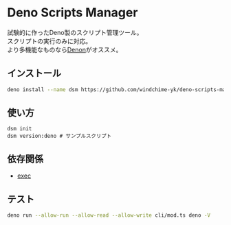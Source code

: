 # Deno Scripts Manager
試験的に作ったDeno製のスクリプト管理ツール。  
スクリプトの実行のみに対応。  
より多機能なものなら[Denon](https://github.com/denosaurs/denon)がオススメ。

## インストール
``` bash
deno install --name dsm https://github.com/windchime-yk/deno-scripts-manager/raw/master/cli/mod.ts
```

## 使い方
```
dsm init
dsm version:deno # サンプルスクリプト
```

## 依存関係
- [exec](https://deno.land/x/exec)

## テスト
``` bash
deno run --allow-run --allow-read --allow-write cli/mod.ts deno -V
```
